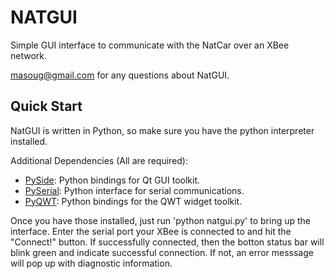 # NATGUI
Simple GUI interface to communicate with the NatCar over an XBee network.

masoug@gmail.com for any questions about NatGUI.

## Quick Start
NatGUI is written in Python, so make sure you have the python interpreter installed.

Additional Dependencies (All are required):
* [PySide](http://qt-project.org/wiki/PySide): Python bindings for Qt GUI toolkit.
* [PySerial](http://pyserial.sourceforge.net/): Python interface for serial communications.
* [PyQWT](http://pyqwt.sourceforge.net/): Python bindings for the QWT widget toolkit.

Once you have those installed, just run 'python natgui.py' to bring up the interface. Enter the serial port your XBee is connected to and hit the "Connect!" button. If successfully connected, then the botton status bar will blink green and indicate successful connection. If not, an error messsage will pop up with diagnostic information.
